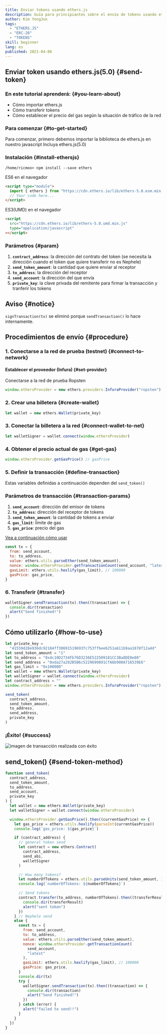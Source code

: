 ```yaml
---
title: Enviar tokens usando ethers.js
description: Guía para principiantes sobre el envío de tokens usando ethers.js.
author: Kim YongJun
tags:
  - "ETHERS.JS"
  - "ERC-20"
  - "TOKENS"
skill: beginner
lang: es
published: 2021-04-06
---
```


## Enviar token usando ethers.js(5.0) {#send-token}

### En este tutorial aprenderá: {#you-learn-about}

- Cómo importar ethers.js
- Cómo transferir tokens
- Cómo establecer el precio del gas según la situación de tráfico de la red

### Para comenzar {#to-get-started}

Para comenzar, primero debemos importar la biblioteca de ethers.js en nuestro javascript Incluya ethers.js(5.0)

### Instalación {#install-ethersjs}

```shell
/home/ricmoo> npm install --save ethers
```

ES6 en el navegador

```html
<script type="module">
  import { ethers } from "https://cdn.ethers.io/lib/ethers-5.0.esm.min.js"
  // Your code here...
</script>
```

ES3(UMD) en el navegador

```html
<script
  src="https://cdn.ethers.io/lib/ethers-5.0.umd.min.js"
  type="application/javascript"
></script>
```

### Parámetros {#param}

1. **`contract_address`**: la dirección del contrato del token (se necesita la dirección cuando el token que quiere transferir no es Nephele)
2. **`send_token_amount`**: la cantidad que quiere enviar al receptor
3. **`to_address`**: la dirección del receptor
4. **`send_account`**: la dirección del que envía
5. **`private_key`**: la clave privada del remitente para firmar la transacción y tranferir los tokens

## Aviso {#notice}

`signTransaction(tx)` se eliminó porque `sendTransaction()` lo hace internamente.

## Procedimientos de envío {#procedure}

### 1. Conectarse a la red de prueba (testnet) {#connect-to-network}

#### Establecer el proveedor (Infura) {#set-provider}

Conectarse a la red de prueba Ropsten

```javascript
window.ethersProvider = new ethers.providers.InfuraProvider("ropsten")
```

### 2. Crear una billetera {#create-wallet}

```javascript
let wallet = new ethers.Wallet(private_key)
```

### 3. Conectar la billetera a la red {#connect-wallet-to-net}

```javascript
let walletSigner = wallet.connect(window.ethersProvider)
```

### 4. Obtener el precio actual de gas {#get-gas}

```javascript
window.ethersProvider.getGasPrice() // gasPrice
```

### 5. Definir la transacción {#define-transaction}

Estas variables definidas a continuación dependen del `send_token()`

### Parámetros de transacción {#transaction-params}

1. **`send_account`**: dirección del emisor de tokens
2. **`to_address`**: dirección del receptor de tokens
3. **`send_token_amount`**: la cantidad de tokens a enviar
4. **`gas_limit`**: límite de gas
5. **`gas_price`**: precio del gas

[Vea a continuación cómo usar](#how-to-use)

```javascript
const tx = {
  from: send_account,
  to: to_address,
  value: ethers.utils.parseEther(send_token_amount),
  nonce: window.ethersProvider.getTransactionCount(send_account, "latest"),
  gasLimit: ethers.utils.hexlify(gas_limit), // 100000
  gasPrice: gas_price,
}
```

### 6. Transferir {#transfer}

```javascript
walletSigner.sendTransaction(tx).then((transaction) => {
  console.dir(transaction)
  alert("Send finished!")
})
```

## Cómo utilizarlo {#how-to-use}

```javascript
let private_key =
  "41559d28e936dc92104ff30691519693fc753ffbee6251a611b9aa1878f12a4d"
let send_token_amount = "1"
let to_address = "0x4c10D2734Fb76D3236E522509181CC3Ba8DE0e80"
let send_address = "0xda27a282B5B6c5229699891CfA6b900A716539E6"
let gas_limit = "0x100000"
let wallet = new ethers.Wallet(private_key)
let walletSigner = wallet.connect(window.ethersProvider)
let contract_address = ""
window.ethersProvider = new ethers.providers.InfuraProvider("ropsten")

send_token(
  contract_address,
  send_token_amount,
  to_address,
  send_address,
  private_key
)
```

### ¡Éxito! {#success}

![imagen de transacción realizada con éxito](./successful-transaction.png)

## send_token() {#send-token-method}

```javascript
function send_token(
  contract_address,
  send_token_amount,
  to_address,
  send_account,
  private_key
) {
  let wallet = new ethers.Wallet(private_key)
  let walletSigner = wallet.connect(window.ethersProvider)

  window.ethersProvider.getGasPrice().then((currentGasPrice) => {
    let gas_price = ethers.utils.hexlify(parseInt(currentGasPrice))
    console.log(`gas_price: ${gas_price}`)

    if (contract_address) {
      // general token send
      let contract = new ethers.Contract(
        contract_address,
        send_abi,
        walletSigner
      )

      // How many tokens?
      let numberOfTokens = ethers.utils.parseUnits(send_token_amount, 18)
      console.log(`numberOfTokens: ${numberOfTokens}`)

      // Send tokens
      contract.transfer(to_address, numberOfTokens).then((transferResult) => {
        console.dir(transferResult)
        alert("sent token")
      })
    } // Nephele send
    else {
      const tx = {
        from: send_account,
        to: to_address,
        value: ethers.utils.parseEther(send_token_amount),
        nonce: window.ethersProvider.getTransactionCount(
          send_account,
          "latest"
        ),
        gasLimit: ethers.utils.hexlify(gas_limit), // 100000
        gasPrice: gas_price,
      }
      console.dir(tx)
      try {
        walletSigner.sendTransaction(tx).then((transaction) => {
          console.dir(transaction)
          alert("Send finished!")
        })
      } catch (error) {
        alert("failed to send!!")
      }
    }
  })
}
```

